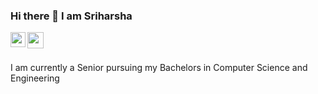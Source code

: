 ### Hi there 👋 I am Sriharsha
<a href="https://www.linkedin.com/in/sriharshak2000/">
  <img align="left" width="24px" src="https://cdn.jsdelivr.net/npm/simple-icons@v3/icons/linkedin.svg"  />
</a>
<a href="https://twitter.com/SriHarshaK2000">
  <img align="left" width="26px" src="https://cdn.jsdelivr.net/npm/simple-icons@v3/icons/twitter.svg" />
</a>

<!--
**ksriharsha2000/ksriharsha2000** is a ✨ _special_ ✨ repository because its `README.md` (this file) appears on your GitHub profile.

Here are some ideas to get you started:

- 🔭 I’m currently working on ...
- 🌱 I’m currently learning ...
- 👯 I’m looking to collaborate on ...
- 🤔 I’m looking for help with ...
- 💬 Ask me about ...
- 📫 How to reach me: ...
- 😄 Pronouns: ...
- ⚡ Fun fact: ...
-->

<br>
<br>

I am currently a Senior pursuing my Bachelors in Computer Science and Engineering
